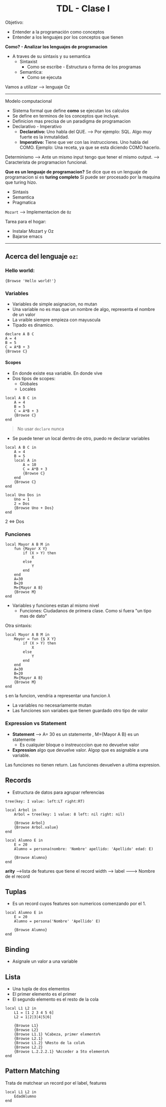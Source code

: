 <h1 align="center">TDL - Clase I</h3>

Objetivo:
- Entender a la programación como conceptos
- Entender a los lenguajes por los conceptos que tienen

**Como? - Analizar los lenguajes de programacion**
- A traves de su sintaxis y su semantica
	- Sintaxist
		- Como se escribe - Estructura o forma de los programas
	- Semantica:
		- Como se ejecuta

Vamos a utilizar --> lenguaje Oz

---

Modelo computacional
- Sistema formal que define **como** se ejecutan los calculos
- Se define en terminos de los conceptos que incluye.
- Definicion mas precisa de un paradigma de programacion
- Declarativo - Imperativo
	- **Declarativo:** Uno habla del QUE. --> Por ejemplo: SQL.  Algo muy fuerte es la inmutalidad.
	- **Imperativo:** Tiene que ver con las instrucciones. Uno habla del COMO. Ejemplo: Una receta, ya que se esta diciendo COMO hacerlo.

Determinismo --> Ante un mismo input tengo que tener el mismo output. --> Caracterista de programacion funcional.

**Que es un lenguaje de programacion?**
Se dice que es un lenguaje de programacion si es **turing completo**
Si puede ser procesado por la maquina que turing hizo.

- Sintaxis
- Semantica
- Pragmatica


`Mozart` --> Implementacion de `Oz`

Tarea para el hogar:
- Instalar Mozart y Oz
- Bajarse emacs

---
## Acerca del lenguaje `oz`:
### Hello world:
```oz
{Browse 'Hello world!'}
```

### Variables
- Variables de simple asignacion, no mutan
- Una variable no es mas que un nombre de algo, representa el nombre de un valor
- La vraible siempre empieza con mayuscula
- Tipado es dinamico.
```oz
declare A B C
A = 4
B = 5 
C = A*B + 3
{Browse C}
```

 #### Scopes
 - En donde existe esa variable. En donde vive
 - Dos tipos de scopes:
	 - Globales
	 - Locales

```oz
local A B C in
	A = 4
	B = 5 
	C = A*B + 3
	{Browse C}
end 
```

> No usar `declare` nunca

- Se puede tener un local dentro de otro, puedo re declarar variables

```oz
local A B C in
	A = 4
	B = 5 
	local A in
		A = 10
		C = A*B + 3
		{Browse C}
	end
	{Browse C}
end 
```


```oz
local Uno Dos in
	Uno = 1
	2 = Dos
	{Browse Uno + Dos}
end 
```

2 $\Leftrightarrow$ Dos

### Funciones

```oz
local Mayor A B M in
	fun {Mayor X Y}
		if (X > Y) then
			X 
		else
			Y 
		end
	end 
	A=30
	B=20
	M={Mayor A B}
	{Browse M}
end
```
- Variables y funciones estan al mismo nivel
	- Funciones: Ciudadanos de primera clase. Como si fuera "un tipo mas de dato"

Otra sintaxis:
```oz
local Mayor A B M in
	Mayor = fun {$ X Y}
		if (X > Y) then
			X 
		else
			Y 
		end
	end 
	A=30
	B=20
	M={Mayor A B}
	{Browse M}
end
```
`$` en la funcion, vendria a representar una funcion $\lambda$

- La variables no necesariamente mutan
- Las funciones son variabes que tienen guardado otro tipo de valor

### Expression vs Statement
- **Statement** --> A= 30 es un statemente , M={Mayor A B} es un statemente
	- Es cualquier bloque o instreucccion que no devuelve valor
- **Expression** algo que devuelve valor. Algop que es asignable a una variable.

Las funciones no tienen return.
Las funciones devuelven a ultima expresion.

## Records
- Estructura de datos para agrupar referencias

```oz
tree(key: I value: left:LT right:RT)
```

```oz
local Arbol in
	Arbol = tree(key: 1 value: 8 left: nil right: nil)
	
	{Browse Arbol}
	{Browse Arbol.value}
end
```

```oz
local Alumno E in
	E = 20
	Alumno = persona(nombre: 'Nombre' apellido: 'Apellido' edad: E)
	
	{Browse Alumno}
end
```
**arity** -->lista de features que tiene el record
width -->
label  ---> Nombre de el record

## Tuplas
- Es un record cuyos features son numericos comenzando por el 1.
```oz
local Alumno E in
	E = 20
	Alumno = persona('Nombre' 'Apellido' E)
	
	{Browse Alumno}
end
```

## Binding
- Asignale un valor a una variable

## Lista 
- Una tupla de dos elementos
- El primer elemento es el primer
- El segundo elemento es el resto de la cola
```oz
local L1 L2 in
	L1 = [1 2 3 4 5 6]
	L2 = 1|2|3|4|5|6|
	
	{Browse L1}
	{Browse L2}
	{Browse L1.1} %Cabeza, primer elemento%
	{Browse L2.1}
	{Browse L1.2} %Resto de la cola%
	{Browse L2.2} 
	{Browse L.2.2.2.1} %Acceder a 5to elemento%
end
```

## Pattern Matching
Trata de matchear un record por el label, features 

```oz
local L1 L2 in
	EdadAlumno
end
```